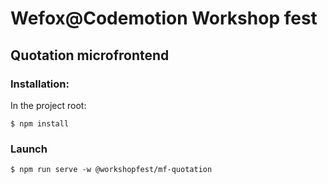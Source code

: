 # Wefox@Codemotion Workshop fest

## Quotation microfrontend

### Installation:

In the project root:

```
$ npm install
```

### Launch

```
$ npm run serve -w @workshopfest/mf-quotation
```
